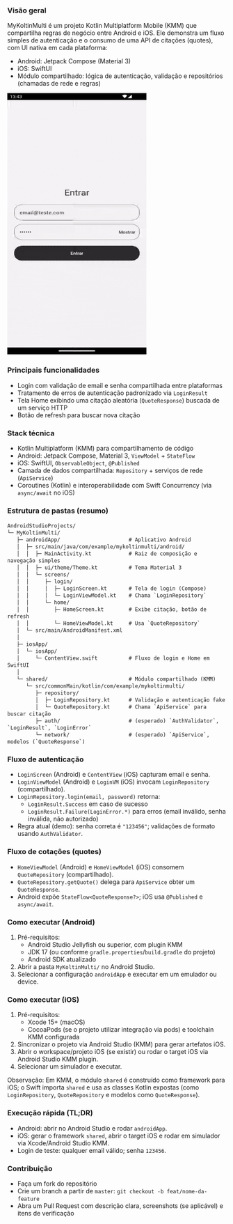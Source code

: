 ### Visão geral
MyKoltinMulti é um projeto Kotlin Multiplatform Mobile (KMM) que compartilha regras de negócio entre Android e iOS. Ele demonstra um fluxo simples de autenticação e o consumo de uma API de citações (quotes), com UI nativa em cada plataforma:

- Android: Jetpack Compose (Material 3)
- iOS: SwiftUI
- Módulo compartilhado: lógica de autenticação, validação e repositórios (chamadas de rede e regras)

<img src="https://github.com/Brunoandroid/Imagens/blob/main/mykotlinmulti.gif" width="320" height="600"/>

### Principais funcionalidades
- Login com validação de email e senha compartilhada entre plataformas
- Tratamento de erros de autenticação padronizado via `LoginResult`
- Tela Home exibindo uma citação aleatória (`QuoteResponse`) buscada de um serviço HTTP
- Botão de refresh para buscar nova citação

### Stack técnica
- Kotlin Multiplatform (KMM) para compartilhamento de código
- Android: Jetpack Compose, Material 3, `ViewModel` + `StateFlow`
- iOS: SwiftUI, `ObservableObject`, `@Published`
- Camada de dados compartilhada: `Repository` + serviços de rede (`ApiService`)
- Coroutines (Kotlin) e interoperabilidade com Swift Concurrency (via `async/await` no iOS)

### Estrutura de pastas (resumo)
```
AndroidStudioProjects/
└─ MyKoltinMulti/
   ├─ androidApp/                      # Aplicativo Android
   │  ├─ src/main/java/com/example/mykoltinmulti/android/
   │  │  ├─ MainActivity.kt            # Raiz de composição e navegação simples
   │  │  ├─ ui/theme/Theme.kt          # Tema Material 3
   │  │  └─ screens/
   │  │     ├─ login/
   │  │     │  ├─ LoginScreen.kt       # Tela de login (Compose)
   │  │     │  └─ LoginViewModel.kt    # Chama `LoginRepository`
   │  │     └─ home/
   │  │        ├─ HomeScreen.kt        # Exibe citação, botão de refresh
   │  │        └─ HomeViewModel.kt     # Usa `QuoteRepository`
   │  └─ src/main/AndroidManifest.xml
   │
   ├─ iosApp/
   │  └─ iosApp/
   │     └─ ContentView.swift          # Fluxo de login e Home em SwiftUI
   │
   └─ shared/                          # Módulo compartilhado (KMM)
      └─ src/commonMain/kotlin/com/example/mykoltinmulti/
         ├─ repository/
         │  ├─ LoginRepository.kt      # Validação e autenticação fake
         │  └─ QuoteRepository.kt      # Chama `ApiService` para buscar citação
         ├─ auth/                      # (esperado) `AuthValidator`, `LoginResult`, `LoginError`
         └─ network/                   # (esperado) `ApiService`, modelos (`QuoteResponse`)
```

### Fluxo de autenticação
- `LoginScreen` (Android) e `ContentView` (iOS) capturam email e senha.
- `LoginViewModel` (Android) e `LoginVM` (iOS) invocam `LoginRepository` (compartilhado).
- `LoginRepository.login(email, password)` retorna:
    - `LoginResult.Success` em caso de sucesso
    - `LoginResult.Failure(LoginError.*)` para erros (email inválido, senha inválida, não autorizado)
- Regra atual (demo): senha correta é `"123456"`; validações de formato usando `AuthValidator`.

### Fluxo de cotações (quotes)
- `HomeViewModel` (Android) e `HomeViewModel` (iOS) consomem `QuoteRepository` (compartilhado).
- `QuoteRepository.getQuote()` delega para `ApiService` obter um `QuoteResponse`.
- Android expõe `StateFlow<QuoteResponse?>`; iOS usa `@Published` e `async/await`.

### Como executar (Android)
1. Pré-requisitos:
    - Android Studio Jellyfish ou superior, com plugin KMM
    - JDK 17 (ou conforme `gradle.properties`/`build.gradle` do projeto)
    - Android SDK atualizado
2. Abrir a pasta `MyKoltinMulti/` no Android Studio.
3. Selecionar a configuração `androidApp` e executar em um emulador ou device.

### Como executar (iOS)
1. Pré-requisitos:
    - Xcode 15+ (macOS)
    - CocoaPods (se o projeto utilizar integração via pods) e toolchain KMM configurada
2. Sincronizar o projeto via Android Studio (KMM) para gerar artefatos iOS.
3. Abrir o workspace/projeto iOS (se existir) ou rodar o target iOS via Android Studio KMM plugin.
4. Selecionar um simulador e executar.

Observação: Em KMM, o módulo `shared` é construído como framework para iOS; o Swift importa `shared` e usa as classes Kotlin expostas (como `LoginRepository`, `QuoteRepository` e modelos como `QuoteResponse`).

### Execução rápida (TL;DR)
- Android: abrir no Android Studio e rodar `androidApp`.
- iOS: gerar o framework `shared`, abrir o target iOS e rodar em simulador via Xcode/Android Studio KMM.
- Login de teste: qualquer email válido; senha `123456`.

### Contribuição
- Faça um fork do repositório
- Crie um branch a partir de `master`: `git checkout -b feat/nome-da-feature`
- Abra um Pull Request com descrição clara, screenshots (se aplicável) e itens de verificação


